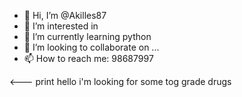 - 👋 Hi, I’m @Akilles87
- 👀 I’m interested in
- 🌱 I’m currently learning python
- 💞️ I’m looking to collaborate on ...
- 📫 How to reach me: 98687997

<!---
Akilles87/Akilles87 is a ✨ special ✨ repository because its `README.md` (this file) appears on your GitHub profile.
You can click the Preview link to take a look at your changes.
--->
<--- print hello i'm looking for some tog grade drugs 
